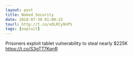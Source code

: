 ```yaml
---
layout: post
title: Naked Security
date: 2018-07-30 01:00:22
tourl: http://t.co/xOLRCy9nPS
tags: [exploit]
---
```

Prisoners exploit tablet vulnerability to steal nearly $225K https://t.co/S3gTT7KqnR